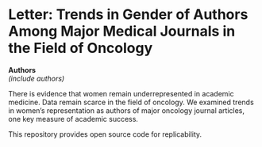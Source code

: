 # Letter: Trends in Gender of Authors Among Major Medical Journals in the Field of Oncology


**Authors**  
*(include authors)*

There is evidence that women remain underrepresented in academic medicine.
Data remain scarce in the field of oncology. We examined trends in women’s representation
as authors of major oncology journal articles, one key measure of academic success.

This repository provides open source code for replicability.
